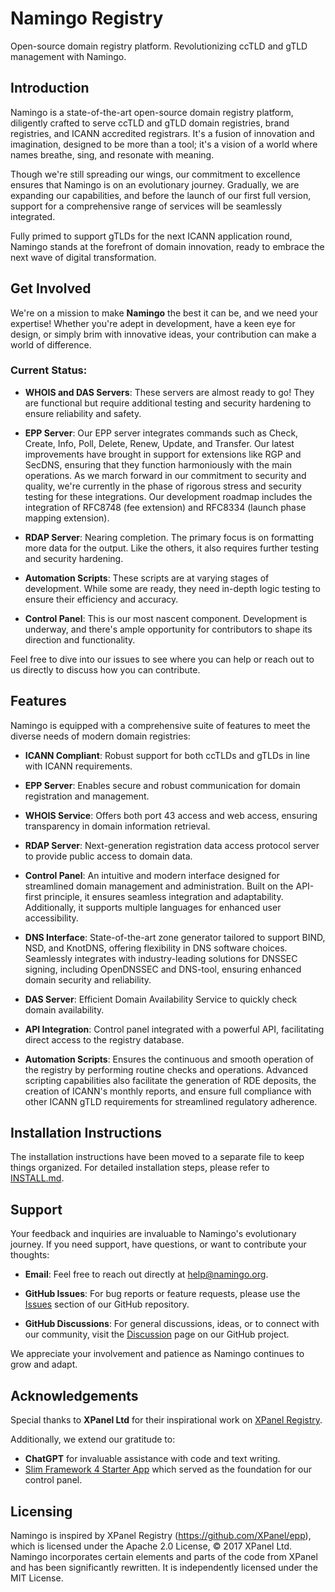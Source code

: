 # Namingo Registry
Open-source domain registry platform. Revolutionizing ccTLD and gTLD management with Namingo.

## Introduction

Namingo is a state-of-the-art open-source domain registry platform, diligently crafted to serve ccTLD and gTLD domain registries, brand registries, and ICANN accredited registrars. It's a fusion of innovation and imagination, designed to be more than a tool; it's a vision of a world where names breathe, sing, and resonate with meaning.

Though we're still spreading our wings, our commitment to excellence ensures that Namingo is on an evolutionary journey. Gradually, we are expanding our capabilities, and before the launch of our first full version, support for a comprehensive range of services will be seamlessly integrated.

Fully primed to support gTLDs for the next ICANN application round, Namingo stands at the forefront of domain innovation, ready to embrace the next wave of digital transformation.

## Get Involved

We're on a mission to make **Namingo** the best it can be, and we need your expertise! Whether you're adept in development, have a keen eye for design, or simply brim with innovative ideas, your contribution can make a world of difference.

### Current Status:

- **WHOIS and DAS Servers**: These servers are almost ready to go! They are functional but require additional testing and security hardening to ensure reliability and safety.
  
- **EPP Server**: Our EPP server integrates commands such as Check, Create, Info, Poll, Delete, Renew, Update, and Transfer. Our latest improvements have brought in support for extensions like RGP and SecDNS, ensuring that they function harmoniously with the main operations. As we march forward in our commitment to security and quality, we're currently in the phase of rigorous stress and security testing for these integrations. Our development roadmap includes the integration of RFC8748 (fee extension) and RFC8334 (launch phase mapping extension).
  
- **RDAP Server**: Nearing completion. The primary focus is on formatting more data for the output. Like the others, it also requires further testing and security hardening.
  
- **Automation Scripts**: These scripts are at varying stages of development. While some are ready, they need in-depth logic testing to ensure their efficiency and accuracy.
  
- **Control Panel**: This is our most nascent component. Development is underway, and there's ample opportunity for contributors to shape its direction and functionality.

Feel free to dive into our issues to see where you can help or reach out to us directly to discuss how you can contribute.

## Features

Namingo is equipped with a comprehensive suite of features to meet the diverse needs of modern domain registries:

- **ICANN Compliant**: Robust support for both ccTLDs and gTLDs in line with ICANN requirements.
  
- **EPP Server**: Enables secure and robust communication for domain registration and management.
  
- **WHOIS Service**: Offers both port 43 access and web access, ensuring transparency in domain information retrieval.
  
- **RDAP Server**: Next-generation registration data access protocol server to provide public access to domain data.
  
- **Control Panel**: An intuitive and modern interface designed for streamlined domain management and administration. Built on the API-first principle, it ensures seamless integration and adaptability. Additionally, it supports multiple languages for enhanced user accessibility.

- **DNS Interface**: State-of-the-art zone generator tailored to support BIND, NSD, and KnotDNS, offering flexibility in DNS software choices. Seamlessly integrates with industry-leading solutions for DNSSEC signing, including OpenDNSSEC and DNS-tool, ensuring enhanced domain security and reliability.
  
- **DAS Server**: Efficient Domain Availability Service to quickly check domain availability.
  
- **API Integration**: Control panel integrated with a powerful API, facilitating direct access to the registry database.
  
- **Automation Scripts**: Ensures the continuous and smooth operation of the registry by performing routine checks and operations. Advanced scripting capabilities also facilitate the generation of RDE deposits, the creation of ICANN's monthly reports, and ensure full compliance with other ICANN gTLD requirements for streamlined regulatory adherence.

## Installation Instructions

The installation instructions have been moved to a separate file to keep things organized. For detailed installation steps, please refer to [INSTALL.md](INSTALL.md).

## Support

Your feedback and inquiries are invaluable to Namingo's evolutionary journey. If you need support, have questions, or want to contribute your thoughts:

- **Email**: Feel free to reach out directly at [help@namingo.org](mailto:help@namingo.org).
  
- **GitHub Issues**: For bug reports or feature requests, please use the [Issues](https://github.com/getnamingo/registry/issues) section of our GitHub repository.

- **GitHub Discussions**: For general discussions, ideas, or to connect with our community, visit the [Discussion](https://github.com/getnamingo/registry/discussions) page on our GitHub project.

We appreciate your involvement and patience as Namingo continues to grow and adapt.

## Acknowledgements

Special thanks to **XPanel Ltd** for their inspirational work on [XPanel Registry](https://github.com/XPanel/epp).

Additionally, we extend our gratitude to:
- **ChatGPT** for invaluable assistance with code and text writing.
- [Slim Framework 4 Starter App](https://github.com/hezecom/slim-starter) which served as the foundation for our control panel.

## Licensing

Namingo is inspired by XPanel Registry (https://github.com/XPanel/epp), which is licensed under the Apache 2.0 License, © 2017 XPanel Ltd. Namingo incorporates certain elements and parts of the code from XPanel and has been significantly rewritten. It is independently licensed under the MIT License.